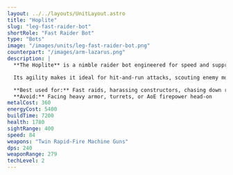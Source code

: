 ```yaml
---
layout: ../../layouts/UnitLayout.astro
title: "Hoplite"
slug: "leg-fast-raider-bot"
shortRole: "Fast Raider Bot"
type: "Bots"
image: "/images/units/leg-fast-raider-bot.png"
counterpart: "/images/arm-lazarus.png"
description: |
  **The Hoplite** is a nimble raider bot engineered for speed and suppression. Outfitted with twin rapid-fire machine guns, it excels at harassing exposed units, pressuring undefended expansions, and catching slower targets off guard.

  Its agility makes it ideal for hit-and-run attacks, scouting enemy movements, or disrupting resource operations. While not built for prolonged combat, the Hoplite thrives on momentum and timing.

  **Best used for:** Fast raids, harassing constructors, chasing down retreating units  
  **Avoid:** Facing heavy armor, turrets, or AoE firepower head-on
metalCost: 360
energyCost: 5400
buildTime: 7200
health: 1780
sightRange: 400
speed: 84
weapons: "Twin Rapid-Fire Machine Guns"
dps: 240
weaponRange: 279
techLevel: 2
---
```

